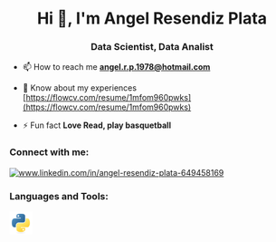 <h1 align="center">Hi 👋, I'm Angel Resendiz Plata</h1>
<h3 align="center">Data Scientist, Data Analist</h3>

- 📫 How to reach me **angel.r.p.1978@hotmail.com**

- 📄 Know about my experiences [https://flowcv.com/resume/1mfom960pwks](https://flowcv.com/resume/1mfom960pwks)

- ⚡ Fun fact **Love Read, play basquetball**

<h3 align="left">Connect with me:</h3>
<p align="left">
<a href="https://linkedin.com/in/www.linkedin.com/in/angel-resendiz-plata-649458169" target="blank"><img align="center" src="https://raw.githubusercontent.com/rahuldkjain/github-profile-readme-generator/master/src/images/icons/Social/linked-in-alt.svg" alt="www.linkedin.com/in/angel-resendiz-plata-649458169" height="30" width="40" /></a>
</p>

<h3 align="left">Languages and Tools:</h3>
<p align="left"> <a href="https://www.python.org" target="_blank" rel="noreferrer"> <img src="https://raw.githubusercontent.com/devicons/devicon/master/icons/python/python-original.svg" alt="python" width="40" height="40"/> </a> </p>
